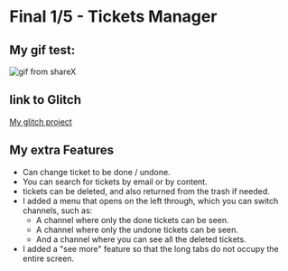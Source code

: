 # Final 1/5 - Tickets Manager

## My gif test:

![gif from shareX](GIF.gif)

## link to Glitch

[My glitch project](https://tickets-manager-dk.glitch.me)

## My extra Features

- Can change ticket to be done / undone.
- You can search for tickets by email or by content.
- tickets can be deleted, and also returned from the trash if needed.
- I added a menu that opens on the left through, which you can switch channels, such as:
  - A channel where only the done tickets can be seen.
  - A channel where only the undone tickets can be seen.
  - And a channel where you can see all the deleted tickets.
- I added a "see more" feature so that the long tabs do not occupy the entire screen.
